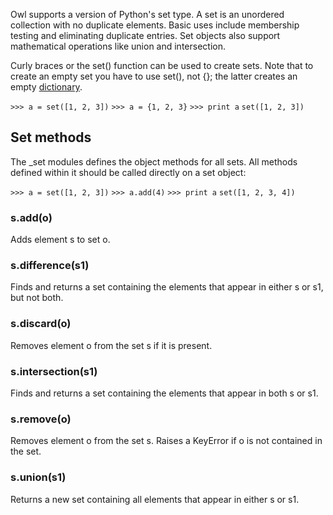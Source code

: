 Owl supports a version of Python's set type. A set is an unordered collection with no duplicate elements. Basic uses include membership testing and eliminating duplicate entries. Set objects also support mathematical operations like union and intersection.

Curly braces or the set() function can be used to create sets. Note that to create an empty set you have to use set(), not {}; the latter creates an empty [dictionary](Dictionaries "wikilink").

`>>> a = set([1, 2, 3])`
`>>> a = {1, 2, 3}`
`>>> print a`
`set([1, 2, 3])`

Set methods
-----------

The _set modules defines the object methods for all sets. All methods defined within it should be called directly on a set object:

`>>> a = set([1, 2, 3])`
`>>> a.add(4)`
`>>> print a`
`set([1, 2, 3, 4])`

### s.add(o)

Adds element s to set o.

### s.difference(s1)

Finds and returns a set containing the elements that appear in either s or s1, but not both.

### s.discard(o)

Removes element o from the set s if it is present.

### s.intersection(s1)

Finds and returns a set containing the elements that appear in both s or s1.

### s.remove(o)

Removes element o from the set s. Raises a KeyError if o is not contained in the set.

### s.union(s1)

Returns a new set containing all elements that appear in either s or s1.